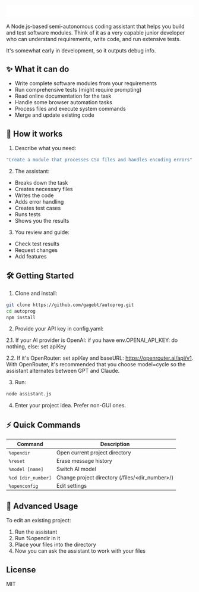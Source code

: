 <div align="center">
  <img src="header.svg?1" alt="Yet Another Programming Assistant" />
</div>

A Node.js-based semi-autonomous coding assistant that helps you build and test software modules. Think of it as a very capable junior developer who can understand requirements, write code, and run extensive tests.

It's somewhat early in development, so it outputs debug info.

## ✨ What it can do

- Write complete software modules from your requirements
- Run comprehensive tests (might require prompting)
- Read online documentation for the task
- Handle some browser automation tasks
- Process files and execute system commands
- Merge and update existing code

## 🤖 How it works

1. Describe what you need:
```bash
"Create a module that processes CSV files and handles encoding errors"
```

2. The assistant:
- Breaks down the task
- Creates necessary files
- Writes the code
- Adds error handling
- Creates test cases
- Runs tests
- Shows you the results

3. You review and guide:
- Check test results
- Request changes
- Add features

## 🛠️ Getting Started

1. Clone and install:
```bash
git clone https://github.com/gagebt/autoprog.git
cd autoprog
npm install
```

2. Provide your API key in config.yaml:

2.1. If your AI provider is OpenAI: if you have env.OPENAI_API_KEY: do nothing, else: set apiKey

2.2. If it's OpenRouter: set apiKey and baseURL: https://openrouter.ai/api/v1. With OpenRouter, it's recommended that you choose model=cycle so the assistant alternates between GPT and Claude.

3. Run:
```bash
node assistant.js
```

4. Enter your project idea. Prefer non-GUI ones.

## ⚡ Quick Commands

| Command | Description |
|---------|-------------|
| `%opendir` | Open current project directory |
| `%reset` | Erase message history |
| `%model [name]` | Switch AI model |
| `%cd [dir_number]` | Change project directory (/files/<dir_number>/) |
| `%openconfig` | Edit settings |

## 🔧 Advanced Usage

To edit an existing project:
1. Run the assistant
2. Run %opendir in it
3. Place your files into the directory
4. Now you can ask the assistant to work with your files

## License

MIT